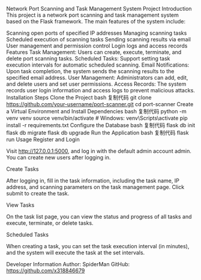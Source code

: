 Network Port Scanning and Task Management System
Project Introduction
This project is a network port scanning and task management system based on the Flask framework. The main features of the system include:

Scanning open ports of specified IP addresses
Managing scanning tasks
Scheduled execution of scanning tasks
Sending scanning results via email
User management and permission control
Login logs and access records
Features
Task Management: Users can create, execute, terminate, and delete port scanning tasks.
Scheduled Tasks: Support setting task execution intervals for automatic scheduled scanning.
Email Notifications: Upon task completion, the system sends the scanning results to the specified email address.
User Management: Administrators can add, edit, and delete users and set user permissions.
Access Records: The system records user login information and access logs to prevent malicious attacks.
Installation Steps
Clone the Project
bash
复制代码
git clone https://github.com/your-username/port-scanner.git
cd port-scanner
Create a Virtual Environment and Install Dependencies
bash
复制代码
python -m venv venv
source venv/bin/activate  # Windows: venv\Scripts\activate
pip install -r requirements.txt
Configure the Database
bash
复制代码
flask db init
flask db migrate
flask db upgrade
Run the Application
bash
复制代码
flask run
Usage
Register and Login

Visit http://127.0.0.1:5000, and log in with the default admin account admin. You can create new users after logging in.

Create Tasks

After logging in, fill in the task information, including the task name, IP address, and scanning parameters on the task management page. Click submit to create the task.

View Tasks

On the task list page, you can view the status and progress of all tasks and execute, terminate, or delete tasks.

Scheduled Tasks

When creating a task, you can set the task execution interval (in minutes), and the system will execute the task at the set intervals.

Developer Information
Author: SpiderMan
GitHub: https://github.com/x318846679
